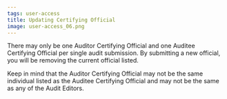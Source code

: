 ```yaml
---
tags: user-access
title: Updating Certifying Official
image: user-access_06.png
---
```


There may only be one Auditor Certifying Official and one Auditee Certifying Official per single audit submission. By submitting a new official, you will be removing the current official listed. 

Keep in mind that the Auditor Certifying Official may not be the same individual listed as the Auditee Certifying Official and may not be the same as any of the Audit Editors.